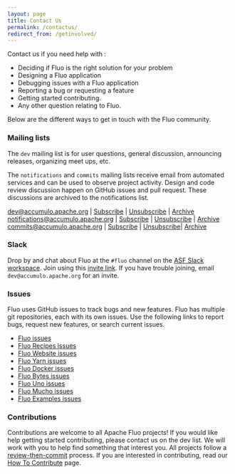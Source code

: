 ```yaml
---
layout: page
title: Contact Us
permalink: /contactus/
redirect_from: /getinvolved/
---
```


Contact us if you need help with :

 * Deciding if Fluo is the right solution for your problem
 * Designing a Fluo application
 * Debugging issues with a Fluo application
 * Reporting a bug or requesting a feature
 * Getting started contributing.
 * Any other question relating to Fluo.

Below are the different ways to get in touch with the Fluo community.

### Mailing lists

The `dev` mailing list is for user questions, general discussion, announcing releases, organizing
meet ups, etc.

The `notifications` and `commits` mailing lists receive email from automated services
and can be used to observe project activity.  Design and code review discussion happen on GitHub issues and pull request.  These discussions are archived
to the notifications list.

dev@accumulo.apache.org           | [Subscribe][dev-sub]     | [Unsubscribe][dev-unsub]    | [Archive][dev-arch]
notifications@accumulo.apache.org | [Subscribe][ntfy-sub]    | [Unsubscribe][ntfy-unsub]   | [Archive][ntfy-arch]
commits@accumulo.apache.org       | [Subscribe][commits-sub] | [Unsubscribe][commits-unsub]| [Archive][commits-arch]

### Slack

Drop by and chat about Fluo at the `#fluo` channel on the [ASF Slack workspace][asf-slack]. Join using this [invite link][slack-invite]. If you have trouble joining, email `dev@accumulo.apache.org` for an invite.

### Issues

Fluo uses GitHub issues to track bugs and new features.  Fluo has multiple git repositories, each
with its own issues.  Use the following links to report bugs, request new features, or search
current issues.

 * [Fluo issues][fi]
 * [Fluo Recipes issues][ri]
 * [Fluo Website issues][wi]
 * [Fluo Yarn issues][yi]
 * [Fluo Docker issues][di]
 * [Fluo Bytes issues][bi]
 * [Fluo Uno issues][ui]
 * [Fluo Mucho issues][mi]
 * [Fluo Examples issues][ei]

### Contributions 

Contributions are welcome to all Apache Fluo projects! If you would like help getting started contributing, please contact us on the dev list.  We will work with you to help find something that interest you.  All projects follow a [review-then-commit][rtc] process. If you are interested in contributing, read our [How To Contribute][htc] page.

[f]: https://github.com/apache/fluo
[r]: https://github.com/apache/fluo-recipes
[w]: https://github.com/apache/fluo-website
[fi]: https://github.com/apache/fluo/issues
[ri]: https://github.com/apache/fluo-recipes/issues
[wi]: https://github.com/apache/fluo-website/issues
[yi]: https://github.com/apache/fluo-yarn/issues
[di]: https://github.com/apache/fluo-docker/issues
[bi]: https://github.com/apache/fluo-bytes/issues
[ui]: https://github.com/apache/fluo-uno/issues
[mi]: https://github.com/apache/fluo-muchos/issues
[ei]: https://github.com/apache/fluo-examples/issues
[htc]: /how-to-contribute/
[rtc]: https://www.apache.org/foundation/glossary.html#ReviewThenCommit
[dev-arch]: https://lists.apache.org/list.html?dev@accumulo.apache.org
[ntfy-arch]: https://lists.apache.org/list.html?notifications@accumulo.apache.org
[commits-arch]: https://lists.apache.org/list.html?commits@accumulo.apache.org
[dev-sub]: mailto:dev-subscribe@accumulo.apache.org
[dev-unsub]: mailto:dev-unsubscribe@accumulo.apache.org
[ntfy-sub]: mailto:notifications-subscribe@accumulo.apache.org
[ntfy-unsub]: mailto:notifications-unsubscribe@accumulo.apache.org
[commits-sub]: mailto:commits-subscribe@accumulo.apache.org
[commits-unsub]: mailto:commits-unsubscribe@accumulo.apache.org
[asf-slack]: https://the-asf.slack.com/
[slack-invite]: https://s.apache.org/slack-invite

